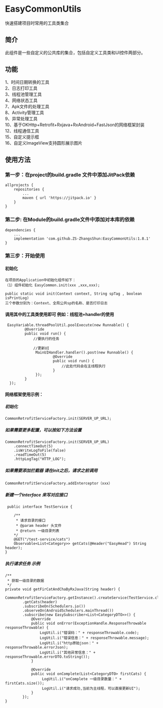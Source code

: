 # EasyCommonUtils
 快速搭建项目时常用的工具类集合

## 简介

 此组件是一些自定义的公共库的集合，包括自定义工具类和UI控件两部分。

## 功能

1、时间日期转换的工具<br>
2、日志打印工具<br>
3、线程池管理工具<br>
4、网络状态工具<br>
7、Apk文件的处理工具<br>
8、Activity管理工具<br>
9、异常处理工具<br>
10、基于OKHttp+Retrofit+Rxjava+RxAndroid+FastJson的网络框架封装<br>
12、线程通信工具<br>
15、自定义提示框<br>
16、自定义ImageView支持圆形展示图片<br>

## 使用方法

### 第一步：在project的build.gradle 文件中添加JitPack依赖

    allprojects {
        repositories {
            ...
            maven { url 'https://jitpack.io' }
        }
    }

### 第二步: 在Module的build.gradle文件中添加对本库的依赖

    dependencies {
        ...
        implementation 'com.github.ZS-ZhangsShun:EasyCommonUtils:1.8.1'
    }


### 第三步：开始使用

#### 初始化

    在项目的Application中初始化组件如下：
    （1）组件初始化 EasyCommon.init(xxx ,xxx,xxx);

    public static void init(Context context, String spTag , boolean isPrintLog)
    三个参数分别为：Context、全局公共sp的名称、是否打印日志

#### 调用其中的工具类使用即可 例如：线程池+handler的使用
     EasyVariable.threadPoolUtil.poolExecute(new Runnable() {
             @Override
             public void run() {
                 //要执行的任务

                 //更新UI
                  MainUIHandler.handler().post(new Runnable() {
                          @Override
                          public void run() {
                              //此处代码会在主线程执行
                          }
                  });
             }
      });

#### 网络框架使用示例：

##### 初始化 

    CommonRetrofitServiceFactory.init(SERVER_UP_URL);

##### 如果需要更多配置，可以按如下方法设置

    CommonRetrofitServiceFactory.init(SERVER_UP_URL)
        .connectTimeOut(5)
        .isWriteLogToFile(false)
        .readTimeOut(5)
        .httpLogTag("HTTP_LOG");

##### 如果需要添加拦截器 请在init之后，请求之前调用

    CommonRetrofitServiceFactory.addInterceptor（xxx）

##### 新建一个interface 来写对应接口

     public interface TestService {

        /**
         * 请求目录的接口
         * @param header 头文件
         * @return 一级目录列表
        */
        @GET("/test-service/cats")
        Observable<List<Category>> getCats(@Header("EasyHead") String header);
    }

##### 执行请求任务 示例

    /**
     * 获取一级目录的数据
     */
    private void getFirCatAndChaByRxJava(String header) {
        CommonRetrofitServiceFactory.getInstance().createService(TestService.class)
            .getCats(header)
            .subscribeOn(Schedulers.io())
            .observeOn(AndroidSchedulers.mainThread())
            .subscribe(new EasySubscriber<List<CategoryDTO>>() {
                @Override
                public void onError(ExceptionHandle.ResponseThrowable responseThrowable) {
                    LogUtil.i("错误码：" + responseThrowable.code);
                    LogUtil.i("错误信息：" + responseThrowable.message);
                    LogUtil.i("http原始json：" + responseThrowable.errorJson);
                    LogUtil.i("其他异常信息：" + responseThrowable.errorDTO.toString());
                }
    
                @Override
                public void onComplete(List<CategoryDTO> firstCats) {
                     LogUtil.i("onComplete 一级目录数量：" + firstCats.size());
                     LogUtil.i("请求成功,当前为主线程，可以直接更新UI");
                }
            });
    }